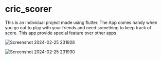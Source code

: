 # cric_scorer

This is an individual project made using flutter.
The App comes handy when you go out to play with your friends and need something to keep track of score.
This app provide special feature over other apps


![Screenshot 2024-02-25 231808](https://github.com/alonot/cric_scorer/assets/123316101/f718c14c-b76d-48ad-be35-3c0590a15bdc)

![Screenshot 2024-02-25 231930](https://github.com/alonot/cric_scorer/assets/123316101/1f8a7a87-532c-4cbf-9fad-f8858490054b)

